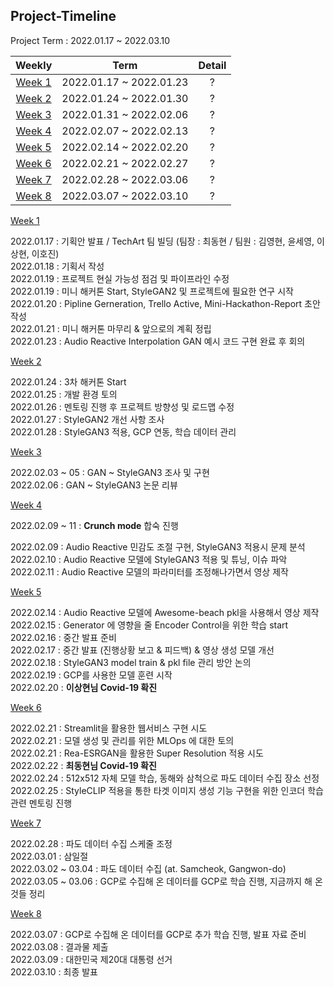 ## Project-Timeline


Project Term : 2022.01.17 ~ 2022.03.10


| Weekly | Term | Detail |
|:-------------:|:-------------:|:-------------:|
| [Week 1](https://docs.google.com/document/d/1QArPcymEzMwDRNF3TDB-OdShjUMhWx-o/edit) | 2022.01.17 ~ 2022.01.23 | ? |
| [Week 2](https://docs.google.com/document/d/1QArPcymEzMwDRNF3TDB-OdShjUMhWx-o/edit) | 2022.01.24 ~ 2022.01.30 | ? |
| [Week 3](https://docs.google.com/document/d/12blD-0AYbR917EyU0eqzjwcrdGEc-IBg/edit) | 2022.01.31 ~ 2022.02.06 | ? |
| [Week 4](https://docs.google.com/document/d/1r2XZUikyqr8e6djEAmRalf3wspBpIVNs/edit) | 2022.02.07 ~ 2022.02.13 | ? |
| [Week 5](https://docs.google.com/document/d/1PV7hbAy6IOGLIKQShbDCIP_3UkIdfdUi/edit) | 2022.02.14 ~ 2022.02.20 | ? |
| [Week 6](https://docs.google.com/document/d/12pFwsTISAFAB7DiFl9fcUOaD0HEYVZTU/edit) | 2022.02.21 ~ 2022.02.27 | ? |
| [Week 7]() | 2022.02.28 ~ 2022.03.06 | ? |
| [Week 8]() | 2022.03.07 ~ 2022.03.10 | ? |


[Week 1](https://docs.google.com/document/d/1QArPcymEzMwDRNF3TDB-OdShjUMhWx-o/edit)


2022.01.17 : 기획안 발표 / TechArt 팀 빌딩 (팀장 : 최동현 / 팀원 : 김영현, 윤세영, 이상현, 이호진)  
2022.01.18 : 기획서 작성  
2022.01.19 : 프로젝트 현실 가능성 점검 및 파이프라인 수정  
2022.01.19 : 미니 해커톤 Start, StyleGAN2 및 프로젝트에 필요한 연구 시작  
2022.01.20 : Pipline Gerneration, Trello Active, Mini-Hackathon-Report 초안 작성  
2022.01.21 : 미니 해커톤 마무리 & 앞으로의 계획 정립  
2022.01.23 : Audio Reactive Interpolation GAN 예시 코드 구현 완료 후 회의  


[Week 2](https://docs.google.com/document/d/1QArPcymEzMwDRNF3TDB-OdShjUMhWx-o/edit)


2022.01.24 : 3차 해커톤 Start  
2022.01.25 : 개발 환경 토의  
2022.01.26 : 멘토링 진행 후 프로젝트 방향성 및 로드맵 수정  
2022.01.27 : StyleGAN2 개선 사항 조사  
2022.01.28 : StyleGAN3 적용, GCP 연동, 학습 데이터 관리  


[Week 3](https://docs.google.com/document/d/12blD-0AYbR917EyU0eqzjwcrdGEc-IBg/edit)


2022.02.03 ~ 05 : GAN ~ StyleGAN3 조사 및 구현  
2022.02.06 : GAN ~ StyleGAN3 논문 리뷰  


[Week 4](https://docs.google.com/document/d/1r2XZUikyqr8e6djEAmRalf3wspBpIVNs/edit)


2022.02.09 ~ 11 : **Crunch mode** 합숙 진행  


2022.02.09 : Audio Reactive 민감도 조절 구현, StyleGAN3 적용시 문제 분석  
2022.02.10 : Audio Reactive 모델에 StyleGAN3 적용 및 튜닝, 이슈 파악  
2022.02.11 : Audio Reactive 모델의 파라미터를 조정해나가면서 영상 제작  


[Week 5](https://docs.google.com/document/d/1PV7hbAy6IOGLIKQShbDCIP_3UkIdfdUi/edit)


2022.02.14 : Audio Reactive 모델에 Awesome-beach pkl을 사용해서 영상 제작  
2022.02.15 : Generator 에 영향을 줄 Encoder Control을 위한 학습 start  
2022.02.16 : 중간 발표 준비  
2022.02.17 : 중간 발표 (진행상황 보고 & 피드백) & 영상 생성 모델 개선  
2022.02.18 : StyleGAN3 model train & pkl file 관리 방안 논의  
2022.02.19 : GCP를 사용한 모델 훈련 시작  
2022.02.20 : **이상현님 Covid-19 확진**  


[Week 6](https://docs.google.com/document/d/12pFwsTISAFAB7DiFl9fcUOaD0HEYVZTU/edit)


2022.02.21 : Streamlit을 활용한 웹서비스 구현 시도  
2022.02.21 : 모델 생성 및 관리를 위한 MLOps 에 대한 토의  
2022.02.21 : Rea-ESRGAN을 활용한 Super Resolution 적용 시도  
2022.02.22 : **최동현님 Covid-19 확진**  
2022.02.24 : 512x512 자체 모델 학습, 동해와 삼척으로 파도 데이터 수집 장소 선정  
2022.02.25 : StyleCLIP 적용을 통한 타겟 이미지 생성 기능 구현을 위한 인코더 학습 관련 멘토링 진행  


[Week 7]()


2022.02.28 : 파도 데이터 수집 스케줄 조정  
2022.03.01 : 삼일절  
2022.03.02 ~ 03.04 : 파도 데이터 수집 (at. Samcheok, Gangwon-do)  
2022.03.05 ~ 03.06 : GCP로 수집해 온 데이터를 GCP로 학습 진행, 지금까지 해 온 것들 정리  


[Week 8]()


2022.03.07 : GCP로 수집해 온 데이터를 GCP로 추가 학습 진행, 발표 자료 준비  
2022.03.08 : 결과물 제출  
2022.03.09 : 대한민국 제20대 대통령 선거  
2022.03.10 : 최종 발표  

